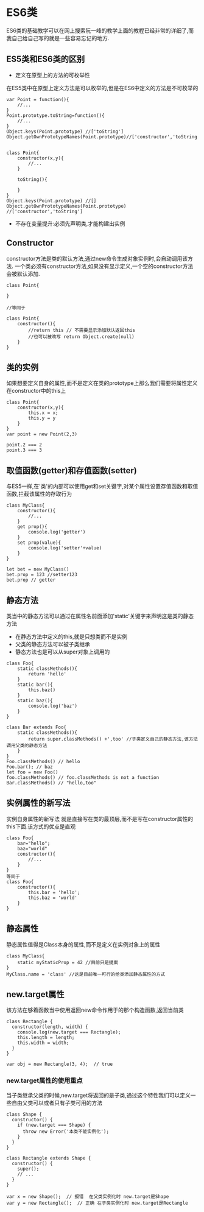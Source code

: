 # ES6类

ES6类的基础教学可以在网上搜索阮一峰的教学上面的教程已经非常的详细了,而我自己给自己写的就是一些容易忘记的地方.

## ES5类和ES6类的区别

- 定义在原型上的方法的可枚举性

在ES5类中在原型上定义方法是可以枚举的,但是在ES6中定义的方法是不可枚举的

```
var Point = function(){
    //...
}
Point.prototype.toString=function(){
    //...
}
Object.keys(Point.prototype) //['toString']
Object.getOwnPrototypeNames(Point.prototype)//['constructor','toString']


class Point{
    constructor(x,y){
        //...
    }

    toString(){

    }
}
Object.keys(Point.prototype) //[]
Object.getOwnPrototypeNames(Point.prototype) //['constructor','toString']
```

- 不存在变量提升:必须先声明类,才能构建出实例

## Constructor 
constructor方法是类的默认方法,通过new命令生成对象实例时,会自动调用该方法.
一个类必须有constructor方法,如果没有显示定义,一个空的constructor方法会被默认添加.
```
class Point{
    
}

//等同于

class Point{
    constructor(){
        //return this // 不需要显示添加默认返回this
        //也可以被改写 return Object.create(null)
    }
}
```

## 类的实例

如果想要定义自身的属性,而不是定义在类的prototype上那么我们需要将属性定义在constructor中的this上
```
class Point{
    constructor(x,y){
        this.x = x;
        this.y = y
    }
}
var point = new Point(2,3)

point.2 === 2
point.3 === 3
```

## 取值函数(getter)和存值函数(setter)

与ES5一样,在'类'的内部可以使用get和set关键字,对某个属性设置存值函数和取值函数,拦截该属性的存取行为
```
class MyClass{
    constructor(){
        //...
    }
    get prop(){
        console.log('getter') 
    }
    set prop(value){
        console.log('setter'+value)
    }
}

let bet = new MyClass()
bet.prop = 123 //setter123
bet.prop // getter
```

## 静态方法
类当中的静态方法可以通过在属性名前面添加'static'关键字来声明这是类的静态方法
- 在静态方法中定义的this,就是只想类而不是实例
- 父类的静态方法可以被子类继承
- 静态方法也是可以从super对象上调用的
```
class Foo{
    static classMethods(){
        return 'hello'
    }
    static bar(){
        this.baz()
    }
    static baz(){
        console.log('baz')
    }
}

class Bar extends Foo{
    static classMethods(){
        return super.classMethods() +',too' //子类定义自己的静态方法,该方法调用父类的静态方法
    }
}
Foo.classMethods() // hello
Foo.bar(); // baz
let foo = new Foo()
foo.classMethods() // foo.classMethods is not a function 
Bar.classMethods() // "hello,too"
```

## 实例属性的新写法
实例自身属性的新写法 就是直接写在类的最顶层,而不是写在constructor属性的this下面.该方式的优点是直观
```
class Foo{
    bar="hello";
    baz="world"
    constructor(){
        //...
    }
}
等同于
class Foo{
    constructor(){
        this.bar = 'hello';
        this.baz = 'world'
    }
}
```

## 静态属性

静态属性值得是Class本身的属性,而不是定义在实例对象上的属性
```
class MyClass{
    static myStaticProp = 42 //目前只是提案
}
MyClass.name = 'class' //这是目前唯一可行的给类添加静态属性的方式
```

## new.target属性
该方法在够着函数当中使用返回new命令作用于的那个构造函数,返回当前类
```
class Rectangle {
  constructor(length, width) {
    console.log(new.target === Rectangle);
    this.length = length;
    this.width = width;
  }
}

var obj = new Rectangle(3, 4);  // true
```
### new.target属性的使用重点
当子类继承父类的时候,new.target将返回的是子类,通过这个特性我们可以定义一些自由父类可以或者只有子类可用的方法
```
class Shape {
  constructor() {
    if (new.target === Shape) {
      throw new Error('本类不能实例化');
    }
  }
}

class Rectangle extends Shape {
  constructor() {
    super();
    // ...
  }
}

var x = new Shape();  // 报错  在父类实例化时 new.target是Shape
var y = new Rectangle();  // 正确 在子类实例化时 new.target是Rectangle
```